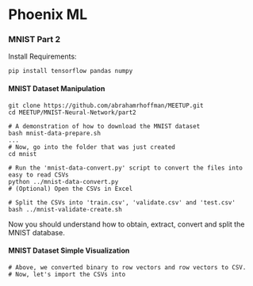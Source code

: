 # Phoenix ML
<h3>MNIST Part 2</h3>
Install Requirements:

```
pip install tensorflow pandas numpy
```

<h4>MNIST Dataset Manipulation</h4>

```
git clone https://github.com/abrahamrhoffman/MEETUP.git
cd MEETUP/MNIST-Neural-Network/part2

# A demonstration of how to download the MNIST dataset
bash mnist-data-prepare.sh
...
# Now, go into the folder that was just created
cd mnist

# Run the 'mnist-data-convert.py' script to convert the files into easy to read CSVs
python ../mnist-data-convert.py
# (Optional) Open the CSVs in Excel

# Split the CSVs into 'train.csv', 'validate.csv' and 'test.csv'
bash ../mnist-validate-create.sh
```

Now you should understand how to obtain, extract, convert and split the MNIST database.

<h4>MNIST Dataset Simple Visualization</h4>

```
# Above, we converted binary to row vectors and row vectors to CSV.
# Now, let's import the CSVs into 

```
